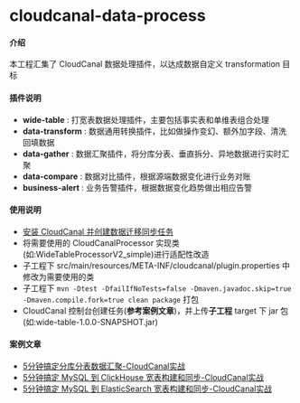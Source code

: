 # cloudcanal-data-process

#### 介绍

本工程汇集了 CloudCanal 数据处理插件，以达成数据自定义 transformation 目标

#### 插件说明

- **wide-table** : 打宽表数据处理插件，主要包括事实表和单维表组合处理
- **data-transform** : 数据通用转换插件，比如做操作变幻、额外加字段、清洗回填数据
- **data-gather** : 数据汇聚插件，将分库分表、垂直拆分、异地数据进行实时汇聚
- **data-compare** : 数据对比插件，根据源端数据变化进行业务对账
- **business-alert** : 业务告警插件，根据数据变化趋势做出相应告警

#### 使用说明
- [安装 CloudCanal 并创建数据迁移同步任务](https://doc-cloudcanal.clougence.com/quick/quick_start)
- 将需要使用的 CloudCanalProcessor 实现类(如:WideTableProcessorV2_simple)进行适配性改造
- 子工程下 src/main/resources/META-INF/cloudcanal/plugin.properties 中修改为需要使用的类
- 子工程下 `mvn -Dtest -DfailIfNoTests=false -Dmaven.javadoc.skip=true -Dmaven.compile.fork=true clean package` 打包
- CloudCanal 控制台创建任务(**参考案例文章**)，并上传**子工程** target 下 jar 包(如:wide-table-1.0.0-SNAPSHOT.jar)

#### 案例文章

- [5分钟搞定分库分表数据汇聚-CloudCanal实战](https://www.askcug.com/topic/255)
- [5分钟搞定 MySQL 到 ClickHouse 宽表构建和同步-CloudCanal实战](https://www.askcug.com/topic/249)
- [5分钟搞定 MySQL 到 ElasticSearch 宽表构建和同步-CloudCanal实战](https://www.askcug.com/topic/240)
